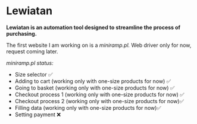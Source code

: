 # Lewiatan 

**Lewiatan is an automation tool designed to streamline the process of purchasing.**


The first website I am working on is a *miniramp.pl.* Web driver only for now, request coming later.

*miniramp.pl status:*

- Size selector ✅
- Adding to cart (working only with one-size products for now) ✅
- Going to basket (working only with one-size products for now) ✅
- Checkout process 1 (working only with one-size products for now) ✅
- Checkout process 2 (working only with one-size products for now)✅
- Filling data (working only with one-size products for now)✅
- Setting payment ❌
